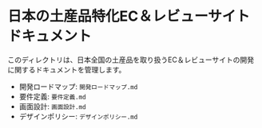 # 日本の土産品特化EC＆レビューサイト ドキュメント

このディレクトリは、日本全国の土産品を取り扱うEC＆レビューサイトの開発に関するドキュメントを管理します。

- 開発ロードマップ: `開発ロードマップ.md`
- 要件定義: `要件定義.md`
- 画面設計: `画面設計.md`
- デザインポリシー: `デザインポリシー.md`
